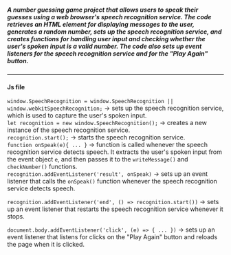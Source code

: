 ##### A number guessing game project that allows users to speak their guesses using a web browser's speech recognition service. The code retrieves an HTML element for displaying messages to the user, generates a random number, sets up the speech recognition service, and creates functions for handling user input and checking whether the user's spoken input is a valid number. The code also sets up event listeners for the speech recognition service and for the "Play Again" button.
<hr>

#### Js file
```window.SpeechRecognition = window.SpeechRecognition || window.webkitSpeechRecognition;``` -> sets up the speech recognition service, which is used to capture the user's spoken input. <br>
```let recognition = new window.SpeechRecognition();``` -> creates a new instance of the speech recognition service. <br>
```recognition.start();``` -> starts the speech recognition service. <br>
```function onSpeak(e){ ... }``` -> function is called whenever the speech recognition service detects speech. It extracts the user's spoken input from the event object ```e```, and then passes it to the ```writeMessage()``` and ```checkNumber()``` functions. <br>
```recognition.addEventListener('result', onSpeak)``` -> sets up an event listener that calls the ```onSpeak()``` function whenever the speech recognition service detects speech. <br>

```recognition.addEventListener('end', () => recognition.start())``` -> sets up an event listener that restarts the speech recognition service whenever it stops. <br>

```document.body.addEventListener('click', (e) => { ... })``` -> sets up an event listener that listens for clicks on the "Play Again" button and reloads the page when it is clicked.
